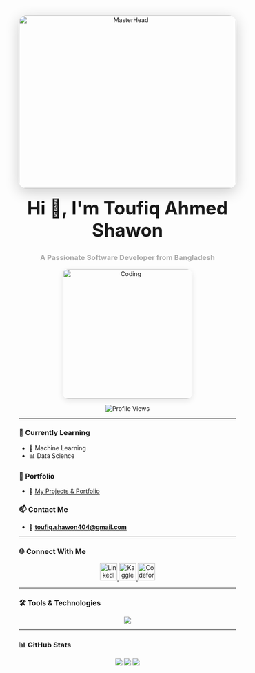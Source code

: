 <!-- Glass-style full-width header -->
<div align="center">
  <img src="https://media.giphy.com/media/KA593kO0JvXMs/giphy.gif" alt="MasterHead" style="width: 100%; max-height: 400px; object-fit: cover; border-radius: 16px; box-shadow: 0 8px 32px rgba(0, 0, 0, 0.2); backdrop-filter: blur(6px);" />
</div>

<h1 align="center" style="font-weight: bold; font-size: 3em; margin-top: 20px;">Hi 👋, I'm Toufiq Ahmed Shawon</h1>
<h3 align="center" style="color: #aaa;">A Passionate Software Developer from Bangladesh</h3>

<p align="center">
  <a href="https://t-shawon.github.io/" target="_blank">
    <img src="https://c.tenor.com/GfSX-u7VGM4AAAAC/coding.gif" alt="Coding" width="300" style="border-radius: 12px; box-shadow: 0 4px 14px rgba(0, 0, 0, 0.1);" />
  </a>
</p>

<p align="center">
  <img src="https://komarev.com/ghpvc/?username=t-shawon&label=Profile%20Views&color=6a11cb&style=flat-square" alt="Profile Views" />
</p>

---

### 🧠 Currently Learning
- 🤖 Machine Learning
- 📊 Data Science

### 💼 Portfolio
- 🔗 [My Projects & Portfolio](https://t-shawon.github.io/)

### 📫 Contact Me
- 📧 **toufiq.shawon404@gmail.com**

---

### 🌐 Connect With Me

<p align="center">
  <a href="https://www.linkedin.com/in/toufiq-ahmed-shawon-6b7824236/" target="_blank">
    <img src="https://skillicons.dev/icons?i=linkedin" height="40" alt="LinkedIn" />
  </a>
  <a href="https://kaggle.com/shawon404" target="_blank">
    <img src="https://skillicons.dev/icons?i=kaggle" height="40" alt="Kaggle" />
  </a>
  <a href="https://codeforces.com/profile/shawon404" target="_blank">
    <img src="https://raw.githubusercontent.com/simple-icons/simple-icons/develop/icons/codeforces.svg" height="40" alt="Codeforces" />
  </a>
</p>

---

### 🛠️ Tools & Technologies

<p align="center">
  <img src="https://skillicons.dev/icons?i=html,css,bootstrap,figma,django,mysql,pandas,selenium,c,cpp" />
</p>

---

### 📊 GitHub Stats

<div align="center">
  <img src="https://github-readme-stats.vercel.app/api?username=t-shawon&show_icons=true&theme=transparent&hide_border=true" />
  <img src="https://github-readme-stats.vercel.app/api/top-langs/?username=t-shawon&layout=compact&theme=transparent&hide_border=true" />
  <img src="https://github-readme-streak-stats.herokuapp.com/?user=t-shawon&theme=transparent&hide_border=true" />
</div>
